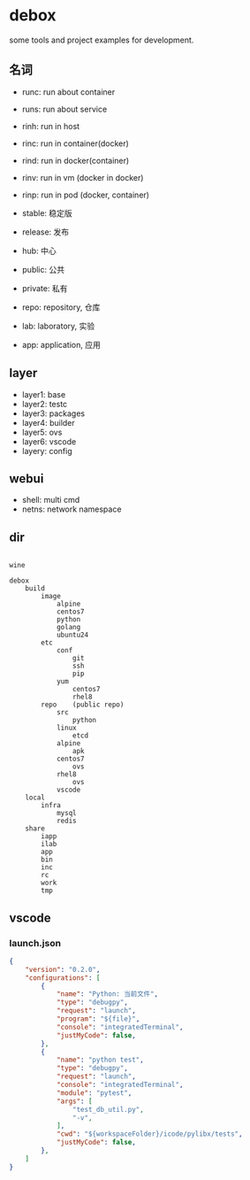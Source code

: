 # debox

some tools and project examples for development.

## 名词
- runc: run about container
- runs: run about service

- rinh: run in host
- rinc: run in container(docker)
- rind: run in docker(container)
- rinv: run in vm  (docker in docker)

- rinp: run in pod (docker, container)


- stable: 稳定版
- release: 发布

- hub: 中心
- public: 公共
- private: 私有
- repo: repository, 仓库
- lab: laboratory, 实验
- app: application, 应用

## layer
- layer1: base
- layer2: testc
- layer3: packages
- layer4: builder
- layer5: ovs
- layer6: vscode
- layery: config

## webui
- shell: multi cmd
- netns: network namespace 

## dir
```text

wine

debox
    build
        image
            alpine
            centos7
            python
            golang
            ubuntu24
        etc
            conf
                git
                ssh
                pip
            yum
                centos7
                rhel8
        repo    (public repo)
            src
                python 
            linux  
                etcd
            alpine
                apk
            centos7
                ovs
            rhel8 
                ovs
            vscode
    local
        infra
            mysql
            redis
    share
        iapp
        ilab
        app
        bin
        inc
        rc
        work
        tmp
```

## vscode
### launch.json
```json
{
    "version": "0.2.0",
    "configurations": [
        {
            "name": "Python: 当前文件",
            "type": "debugpy",
            "request": "launch",
            "program": "${file}",
            "console": "integratedTerminal",
            "justMyCode": false,
        },
        {
            "name": "python test",
            "type": "debugpy",
            "request": "launch",
            "console": "integratedTerminal",
            "module": "pytest",
            "args": [
                "test_db_util.py",
                "-v",
            ],
            "cwd": "${workspaceFolder}/icode/pylibx/tests",
            "justMyCode": false,
        },
    ]
}
```